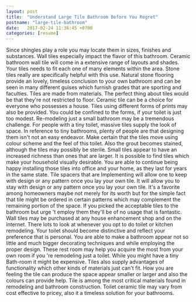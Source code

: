 ```yaml
---
layout: post
title:  "Understand Large Tile Bathroom Before You Regret"
postname: "large-tile-bathroom"
date:   2017-02-24 11:36:45 +0700
categories: [resume]
---
```

Since shingles play a role you may locate them in sizes, finishes and substances. Wall tiles especially impact the flavor of this bathroom. Ceramic bathroom wall tile will come in a extensive range of layouts and shades. Your tiles needs to fit each one of many elements within the area. Stone tiles really are specifically helpful with this use. Natural stone flooring provide an lovely, timeless conclusion to your own bathroom and can be seen in many different guises which furnish grades that are sporting and faculties. Tiles are made from materials. The perfect thing about tiles would be that they're not restricted to floor. Ceramic tile can be a choice for everyone who possesses a house. Tiles using different forms of prints may also be provided. You could be confined to the forms, if your toilet is just too modest. Re-modeling just a small bathroom may be a tremendous challenge. For people with a tiny toilet, massive tiles supply the look of space. In reference to tiny bathrooms, plenty of people are that designing them isn't not an easy endeavor. Make certain that the tiles move using colour scheme and the feel of this toilet. Also the grout becomes stained, although the tiles may possibly be sterile. Small tiles appear to have an increased richness than ones that are larger. It is possible to find tiles which make your household visually desirable. You are able to continue being happy installing those tiles into office and your home, as they last for years in the same state. Tile spacers that are Implementing will allow one to keep with design or any pattern once you lay your own tile. It will allow you to stay with design or any pattern once you lay your own tile. It's a favorite among homeowners maybe not merely for its worth but for the simple fact that tile might be ordered in certain patterns which may complement the remaining portion of the space. If you picked the acceptable tiles to the bathroom but urge 't employ them they'll be of no usage that is fantastic. Wall tiles may be purchased at any house enhancement shop and on the internet. There lots to look at whenever you opt to do toilet or kitchen remodeling. Your toilet should become distinctive and reflect your preference that is personal. You are able to make a bathroom appear not so little and much bigger decorating techniques and while employing the proper design. These rest room may help you acquire the most from your own room if you 're remodeling just a toilet. While you might have a tiny Bath-room it might be expensive. Tiles also supply advantages of functionality which other kinds of materials just can't fit. How you are feeling the tile can produce the space appear smaller or larger and also the colours can provide help. Tile is among the most critical materials found in remodeling and bathroom construction. Toilet ceramic tile may vary from cost effective to pricey, also it a timeless solution for your bathrooms.
